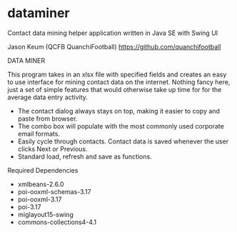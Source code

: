 # dataminer
Contact data mining helper application written in Java SE with Swing UI

Jason Keum (QCFB QuanchiFootball)
https://github.com/quanchifootball

DATA MINER

This program takes in an xlsx file with specified fields and creates an easy to use interface for mining contact data on the internet.
Nothing fancy here, just a set of simple features that would otherwise take up time for for the average data entry activity.
 * The contact dialog always stays on top, making it easier to copy and paste from browser.
 * The combo box will populate with the most commonly used corporate email formats.
 * Easily cycle through contacts. Contact data is saved whenever the user clicks Next or Previous.
 * Standard load, refresh and save as functions.

Required Dependencies
- xmlbeans-2.6.0
- poi-ooxml-schemas-3.17
- poi-ooxml-3.17
- poi-3.17
- miglayout15-swing
- commons-collections4-4.1
